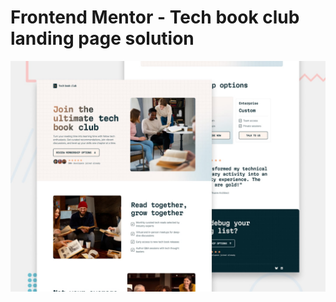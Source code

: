 # Frontend Mentor - Tech book club landing page solution

![Design preview for the Tech book club landing page coding challenge](./preview.jpg)
